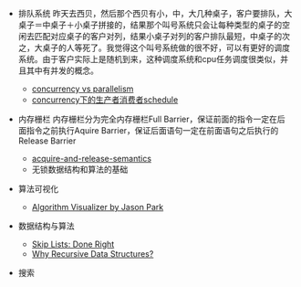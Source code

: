 - 排队系统
昨天去西贝，然后那个西贝有小，中，大几种桌子，客户要排队，大桌子＝中桌子＋小桌子拼接的，结果那个叫号系统只会让每种类型的桌子的空闲去匹配对应桌子的客户对列，结果小桌子对列的客户排队最短，中桌子的次之，大桌子的人等死了。我觉得这个叫号系统做的很不好，可以有更好的调度系统。由于客户实际上是随机到来，这种调度系统和cpu任务调度很类似，并且其中有并发的概念。
  - [concurrency vs parallelism](https://blogs.oracle.com/yuanlin/entry/concurrency_vs_parallelism_concurrent_programming)
  - [concurrency下的生产者消费者schedule](http://www.smashcompany.com/technology/a-parable-about-concurrency-demonstrated-with-comical-cartoons)

- 内存栅栏
内存栅栏分为完全内存栅栏Full Barrier，保证前面的指令一定在后面指令之前执行Aquire Barrier，保证后面语句一定在前面语句之后执行的Release Barrier
  - [acquire-and-release-semantics](http://preshing.com/20120913/acquire-and-release-semantics/)
  -  无锁数据结构和算法的基础

- 算法可视化
  - [Algorithm Visualizer by Jason Park](http://devmastery.us13.list-manage.com/track/click?u=f1b8bfb7fc725a93f6e83bc85&id=740499797f&e=4486d1fe0e)

- 数据结构与算法
  - [Skip Lists: Done Right](http://ticki.github.io/blog/skip-lists-done-right/)
  - [Why Recursive Data Structures?](http://raganwald.com/2016/12/27/recursive-data-structures.html)

- 搜索